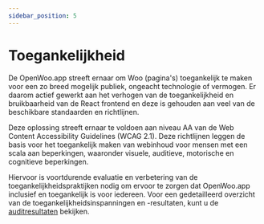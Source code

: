 ```yaml
---
sidebar_position: 5
---
```


# Toegankelijkheid

De OpenWoo.app streeft ernaar om Woo (pagina's) toegankelijk te maken voor een zo breed mogelijk publiek, ongeacht technologie of vermogen. Er daarom actief gewerkt aan het verhogen van de toegankelijkheid en bruikbaarheid van de React frontend en deze is gehouden aan veel van de beschikbare standaarden en richtlijnen.

Deze oplossing streeft ernaar te voldoen aan niveau AA van de Web Content Accessibility Guidelines (WCAG 2.1). Deze richtlijnen leggen de basis voor het toegankelijk maken van webinhoud voor mensen met een scala aan beperkingen, waaronder visuele, auditieve, motorische en cognitieve beperkingen.

Hiervoor is voortdurende evaluatie en verbetering van de toegankelijkheidspraktijken nodig om ervoor te zorgen dat OpenWoo.app inclusief en toegankelijk is voor iedereen. Voor een gedetailleerd overzicht van de toegankelijkheidsinspanningen en -resultaten, kunt u de [auditresultaten](https://raw.githubusercontent.com/ConductionNL/woo-website-template/main/docs/WCAG-Raportage.pdf) bekijken.